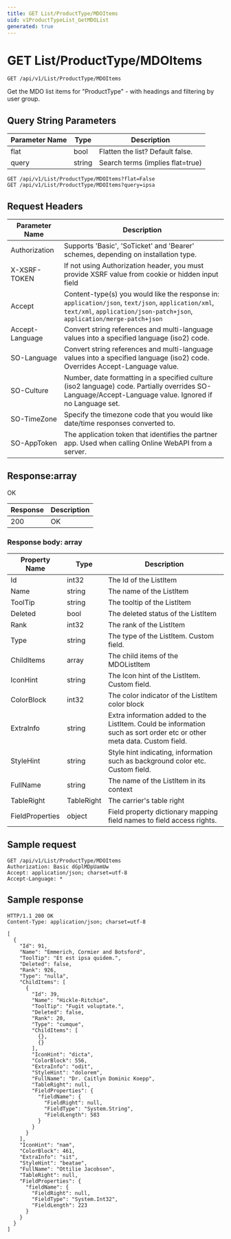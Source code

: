 ```yaml
---
title: GET List/ProductType/MDOItems
uid: v1ProductTypeList_GetMDOList
generated: true
---
```


# GET List/ProductType/MDOItems

```http
GET /api/v1/List/ProductType/MDOItems
```

Get the MDO list items for "ProductType" - with headings and filtering by user group.







## Query String Parameters

| Parameter Name | Type |  Description |
|----------------|------|--------------|
| flat | bool |  Flatten the list? Default false. |
| query | string |  Search terms (implies flat=true) |

```http
GET /api/v1/List/ProductType/MDOItems?flat=False
GET /api/v1/List/ProductType/MDOItems?query=ipsa
```


## Request Headers

| Parameter Name | Description |
|----------------|-------------|
| Authorization  | Supports 'Basic', 'SoTicket' and 'Bearer' schemes, depending on installation type. |
| X-XSRF-TOKEN   | If not using Authorization header, you must provide XSRF value from cookie or hidden input field |
| Accept         | Content-type(s) you would like the response in: `application/json`, `text/json`, `application/xml`, `text/xml`, `application/json-patch+json`, `application/merge-patch+json` |
| Accept-Language | Convert string references and multi-language values into a specified language (iso2) code. |
| SO-Language | Convert string references and multi-language values into a specified language (iso2) code. Overrides Accept-Language value. |
| SO-Culture | Number, date formatting in a specified culture (iso2 language) code. Partially overrides SO-Language/Accept-Language value. Ignored if no Language set. |
| SO-TimeZone | Specify the timezone code that you would like date/time responses converted to. |
| SO-AppToken | The application token that identifies the partner app. Used when calling Online WebAPI from a server. |


## Response:array

OK

| Response | Description |
|----------------|-------------|
| 200 | OK |

### Response body: array

| Property Name | Type |  Description |
|----------------|------|--------------|
| Id | int32 | The Id of the ListItem |
| Name | string | The name of the ListItem |
| ToolTip | string | The tooltip of the ListItem |
| Deleted | bool | The deleted status of the ListItem |
| Rank | int32 | The rank of the ListItem |
| Type | string | The type of the ListItem. Custom field. |
| ChildItems | array | The child items of the MDOListItem |
| IconHint | string | The Icon hint of the ListItem. Custom field. |
| ColorBlock | int32 | The color indicator of the ListItem color block |
| ExtraInfo | string | Extra information added to the ListItem. Could be information such as sort order etc or other meta data. Custom field. |
| StyleHint | string | Style hint indicating, information such as background color etc. Custom field. |
| FullName | string | The name of the ListItem in its context |
| TableRight | TableRight | The carrier's table right |
| FieldProperties | object | Field property dictionary mapping field names to field access rights. |

## Sample request

```http!
GET /api/v1/List/ProductType/MDOItems
Authorization: Basic dGplMDpUamUw
Accept: application/json; charset=utf-8
Accept-Language: *
```

## Sample response

```http_
HTTP/1.1 200 OK
Content-Type: application/json; charset=utf-8

[
  {
    "Id": 91,
    "Name": "Emmerich, Cormier and Botsford",
    "ToolTip": "Et est ipsa quidem.",
    "Deleted": false,
    "Rank": 926,
    "Type": "nulla",
    "ChildItems": [
      {
        "Id": 39,
        "Name": "Hickle-Ritchie",
        "ToolTip": "Fugit voluptate.",
        "Deleted": false,
        "Rank": 20,
        "Type": "cumque",
        "ChildItems": [
          {},
          {}
        ],
        "IconHint": "dicta",
        "ColorBlock": 556,
        "ExtraInfo": "odit",
        "StyleHint": "dolorem",
        "FullName": "Dr. Caitlyn Dominic Koepp",
        "TableRight": null,
        "FieldProperties": {
          "fieldName": {
            "FieldRight": null,
            "FieldType": "System.String",
            "FieldLength": 583
          }
        }
      }
    ],
    "IconHint": "nam",
    "ColorBlock": 461,
    "ExtraInfo": "sit",
    "StyleHint": "beatae",
    "FullName": "Ottilie Jacobson",
    "TableRight": null,
    "FieldProperties": {
      "fieldName": {
        "FieldRight": null,
        "FieldType": "System.Int32",
        "FieldLength": 223
      }
    }
  }
]
```